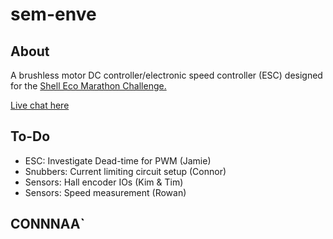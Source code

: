 # sem-enve

## About
A brushless motor DC controller/electronic speed controller (ESC) designed for
the [Shell Eco Marathon Challenge.](http://www.shell.com/global/environment-society/ecomarathon.html)

[Live chat here](http://tlk.io/enveuwa)

## To-Do

- ESC: Investigate Dead-time for PWM (Jamie)
- Snubbers: Current limiting circuit setup (Connor)
- Sensors: Hall encoder IOs (Kim & Tim)
- Sensors: Speed measurement (Rowan)

## CONNNAA`


